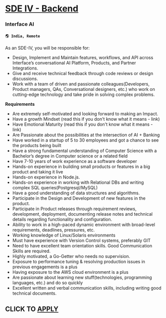 # [SDE IV - Backend](https://www.remotewlb.com/apply/sde-iv-backend)  
### Interface AI  
#### `🌎 India, Remote`  

As an SDE-IV, you will be responsible for:

  * Design, Implement and Maintain features, workflows, and API across Interface’s conversational AI Platform, Products, and Partner Integrations.
  * Give and receive technical feedback through code reviews or design discussions. 
  * Work with a team of driven and passionate colleagues(Developers, Product managers, QAs, Conversational designers, etc.) who work on cutting-edge technology and take pride in solving complex problems.

**Requirements**

  * Are extremely self-motivated and looking forward to making an Impact.
  * Have a growth Mindset (read this if you don't know what it means - link)
  * Have Emotional Maturity (read this if you don't know what it means - link)
  * Are Passionate about the possibilities at the intersection of AI + Banking
  * Have worked in a startup of 5 to 30 employees and got a chance to see the products being built
  * Have a strong fundamental understanding of Computer Science with a Bachelor’s degree in Computer science or a related field
  * Have 7-10 years of work experience as a software developer
  * Hands-on experience in building small products or features in a big product and taking it live
  * Hands-on experience in Node.js.
  * Hands-on experience in working with Relational DBs and writing complex SQL queries(Postgresql/MySQL)
  * Have a good understanding of data structures and algorithms.
  * Participate in the Design and Development of new features in the product.
  * Participate in Product releases through requirement reviews, development, deployment, documenting release notes and technical details regarding functionality and configuration.
  * Ability to work in a high-paced dynamic environment with broad-level requirements, deadlines, pressures, etc.
  * Working knowledge of Linux/Solaris environments
  * Must have experience with Version Control systems, preferably GIT
  * Need to have excellent team orientation skills. Good Communication Skills are required.
  * Highly motivated, a Go-Getter who needs no supervision.
  * Exposure to performance tuning & resolving production issues in previous engagements is a plus
  * Having exposure to the AWS cloud environment is a plus
  * Are passionate about learning new stuff(technologies, programming languages, etc.) and do so quickly
  * Excellent written and verbal communication skills, including writing good technical documents.

  
## CLICK TO [APPLY](https://www.remotewlb.com/apply/sde-iv-backend)

